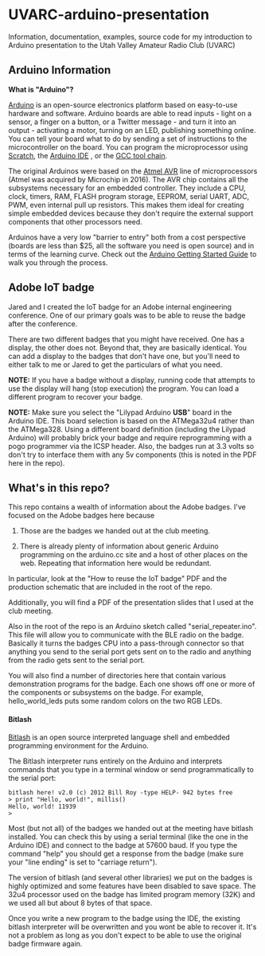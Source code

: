 # UVARC-arduino-presentation
Information, documentation, examples, source code for my introduction to Arduino presentation to the Utah Valley Amateur Radio Club (UVARC)

## Arduino Information
**What is "Arduino"?**

[Arduino](https://www.arduino.cc) is an open-source electronics platform based on easy-to-use hardware and software. Arduino boards are able to read inputs - light on a sensor, a finger on a button, or a Twitter message - and turn it into an output - activating a motor, turning on an LED, publishing something online. You can tell your board what to do by sending a set of instructions to the microcontroller on the board. You can program the microprocessor using [Scratch](http://s4a.cat/), the [Arduino IDE](https://www.arduino.cc/en/Main/Software) , or the [GCC tool chain](https://www.instructables.com/id/AVR-Programming-with-Arduino-AVRdude-and-AVR-gcc/).

The original Arduinos were based on the [Atmel AVR](https://en.wikipedia.org/wiki/AVR_microcontrollers) line of microprocessors (Atmel was acquired by Microchip in 2016). The AVR chip contains all the subsystems necessary for an embedded controller.  They include a CPU, clock, timers, RAM, FLASH program storage, EEPROM, serial UART, ADC, PWM, even internal pull up resistors. This makes them ideal for creating simple embedded devices because they don't require the external support components that other processors need.

Arduinos have a very low "barrier to entry" both from a cost perspective (boards are less than $25, all the software you need is open source) and in terms of the learning curve.  Check out the [Arduino Getting Started Guide](https://www.arduino.cc/en/Guide/HomePage) to walk you through the process.

## Adobe IoT badge
Jared and I created the IoT badge for an Adobe internal engineering conference. One of our primary goals was to be able to reuse the badge after the conference.

There are two different badges that you might have received. One has a display, the other does not. Beyond that, they are basically identical.  You can add a display to the badges that don't have one, but you'll need to either talk to me or Jared to get the particulars of what you need.

**NOTE:** If you have a badge without a display, running code that attempts to use the display will hang (stop execution) the program. You can load a different program to recover your badge.

**NOTE:** Make sure you select the "Lilypad Arduino **USB**" board in the Arduino IDE. This board selection is based on the ATMega32u4 rather than the ATMega328.  Using a different board definition (including the Lilypad Arduino) will probably brick your badge and require reprogramming with a pogo programmer via the ICSP header.  Also, the badges run at 3.3 volts so don't try to interface them with any 5v components (this is noted in the PDF here in the repo).

## What's in this repo?
This repo contains a wealth of information about the Adobe badges. I've focused on the Adobe badges here because

1) Those are the badges we handed out at the club meeting.

2) There is already plenty of information about generic Arduino programming on the arduino.cc site and a host of other places on the web.  Repeating that information here would be redundant.

In particular, look at the "How to reuse the IoT badge" PDF and the production schematic that are included in the root of the repo.

Additionally, you will find a PDF of the presentation slides that I used at the club meeting.

Also in the root of the repo is an Arduino sketch called "serial_repeater.ino". This file will allow you to communicate with the BLE radio on the badge. Basically it turns the badges CPU into a pass-through connector so that anything you send to the serial port gets sent on to the radio and anything from the radio gets sent to the serial port.

You will also find a number of directories here that contain various demonstration programs for the badge.  Each one shows off one or more of the components or subsystems on the badge. For example, hello_world_leds puts some random colors on the two RGB LEDs.

#### Bitlash

[Bitlash](http://bitlash.net/) is an open source interpreted language shell and embedded programming environment for the Arduino.

The Bitlash interpreter runs entirely on the Arduino and interprets commands that you type in a terminal window or send programmatically to the serial port:

```
bitlash here! v2.0 (c) 2012 Bill Roy -type HELP- 942 bytes free
> print "Hello, world!", millis()
Hello, world! 11939
>
```

Most (but not all) of the badges we handed out at the meeting have bitlash installed. You can check this by using a serial terminal (like the one in the Arduino IDE) and connect to the badge at 57600 baud.  If you type the command "help" you should get a response from the badge (make sure your "line ending" is set to "carriage return").

The version of bitlash (and several other libraries) we put on the badges is highly optimized and some features have been disabled to save space. The 32u4 processor used on the badge has limited program memory (32K) and we used all but about 8 bytes of that space.

Once you write a new program to the badge using the IDE, the existing bitlash interpreter will be overwritten and you wont be able to recover it.  It's not a problem as long as you don't expect to be able to use the original badge firmware again.
